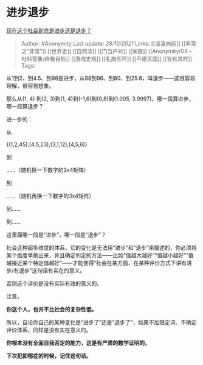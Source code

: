 # 进步退步
[现在这个社会到底是进步还是退步？](https://www.zhihu.com/question/284948181/answer/2192734990)

> Author: #Anonymity 
Last update: *28/10/2021* 
Links: [[滚滚向前]] [[非常之“非常”]] [[世界史]] [[自然法]] [[门当户对]] [[家族]] [[Anonymity/04 - 社科答集/终极目标]] [[游戏史观]] [[礼崩乐坏]] [[不建天国]] [[皆有其时]]
Tags:   

从1到2、到4.5、到98是进步，从98到96、到80、到25.6，叫退步——这很容易理解，很容易想象。

那么从(1, 4) 到(2, 3)到(1, 4)到(-1,6)到(0,8)到(1.005, 3.9997)，哪一段算进步，哪一段算退步？

  

进一步的：

从

{(1,2,45),(4,5,23),(3,1,12),(4,5,6)}

到

……（随机换一下数字的3x4矩阵）

到

……（随机再换一下数字的3x4矩阵）

到……

到……

这里面哪一段是“进步”，哪一段是“退步”？

社会这种超多维度的体系，它的变化是无法用“进步”和“退步”来描述的，你必须将某个维度单挑出来，并且确定判定的方法——比如“值越大越好”“值越小越好”“值越接近某个特定值越好”——才能使得“社会在某方面、在某种评价方式下讲有进步/有退步”这句话有实在的意义。

否则这个评价是没有实际有效的意义的。

注意，

**你这个人，也并不比社会的复杂性低。**

所以，自论你自己的某种变化是“进步了”还是“退步了”，如果不加限定词、不确定评价体系，同样是没有实在意义的。

**你根本没有全面自我否定的能力，这是有严肃的数学证明的。**

  

**下次犯抑郁症的时候，记住这句话。**

